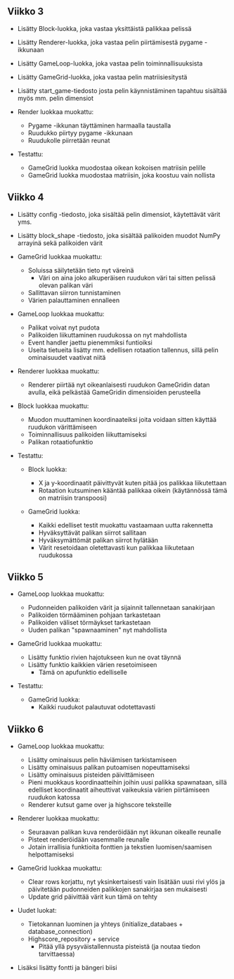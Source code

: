 ## Viikko 3

- Lisätty Block-luokka, joka vastaa yksittäistä palikkaa pelissä
- Lisätty Renderer-luokka, joka vastaa pelin piirtämisestä pygame -ikkunaan
- Lisätty GameLoop-luokka, joka vastaa pelin toiminnallisuuksista
- Lisätty GameGrid-luokka, joka vastaa pelin matriisiesitystä
- Lisätty start_game-tiedosto josta pelin käynnistäminen tapahtuu sisältää myös mm. pelin dimensiot

- Render luokkaa muokattu:

  - Pygame -ikkunan täyttäminen harmaalla taustalla
  - Ruudukko piirtyy pygame -ikkunaan
  - Ruudukolle piirretään reunat

- Testattu:

  - GameGrid luokka muodostaa oikean kokoisen matriisin pelille
  - GameGrid luokka muodostaa matriisin, joka koostuu vain nollista

## Viikko 4

- Lisätty config -tiedosto, joka sisältää pelin dimensiot, käytettävät värit yms.
- Lisätty block_shape -tiedosto, joka sisältää palikoiden muodot NumPy arrayinä sekä palikoiden värit

- GameGrid luokkaa muokattu:

  - Soluissa säilytetään tieto nyt väreinä
    - Väri on aina joko alkuperäisen ruudukon väri tai sitten pelissä olevan palikan väri
  - Sallittavan siirron tunnistaminen
  - Värien palauttaminen ennalleen

- GameLoop luokkaa muokattu:

  - Palikat voivat nyt pudota
  - Palikoiden liikuttaminen ruudukossa on nyt mahdollista
  - Event handler jaettu pienemmiksi funtioiksi
  - Useita tietueita lisätty mm. edellisen rotaation tallennus, sillä pelin ominaisuudet vaativat niitä

- Renderer luokkaa muokattu:

  - Renderer piirtää nyt oikeanlaisesti ruudukon GameGridin datan avulla, eikä pelkästää GameGridin dimensioiden perusteella

- Block luokkaa muokattu:

  - Muodon muuttaminen koordinaateiksi joita voidaan sitten käyttää ruudukon värittämiseen
  - Toiminnallisuus palikoiden liikuttamiseksi
  - Palikan rotaatiofunktio

- Testattu:

  - Block luokka:

    - X ja y-koordinaatit päivittyvät kuten pitää jos palikkaa liikutettaan
    - Rotaation kutsuminen kääntää palikkaa oikein (käytännössä tämä on matriisin transpoosi)

  - GameGrid luokka:
    - Kaikki edelliset testit muokattu vastaamaan uutta rakennetta
    - Hyväksyttävät palikan siirrot sallitaan
    - Hyväksymättömät palikan siirrot hylätään
    - Värit resetoidaan oletettavasti kun palikkaa liikutetaan ruudukossa

## Viikko 5

- GameLoop luokkaa muokattu:

  - Pudonneiden palikoiden värit ja sijainnit tallennetaan sanakirjaan
  - Palikoiden törmääminen pohjaan tarkastetaan
  - Palikoiden väliset törmäykset tarkastetaan
  - Uuden palikan "spawnaaminen" nyt mahdollista

- GameGrid luokkaa muokattu:

  - Lisätty funktio rivien hajotukseen kun ne ovat täynnä
  - Lisätty funktio kaikkien värien resetoimiseen
    - Tämä on apufunktio edelliselle

- Testattu:

  - GameGrid luokka:
    - Kaikki ruudukot palautuvat odotettavasti

## Viikko 6

- GameLoop luokkaa muokattu:

  - Lisätty ominaisuus pelin häviämisen tarkistamiseen
  - Lisätty ominaisuus palikan putoamisen nopeuttamiseksi
  - Lisätty ominaisuus pisteiden päivittämiseen
  - Pieni muokkaus koordinaatteihin joihin uusi palikka spawnataan, sillä edelliset koordinaatit aiheuttivat vaikeuksia värien piirtämiseen ruudukon katossa
  - Renderer kutsut game over ja highscore teksteille

- Renderer luokkaa muokattu:

  - Seuraavan palikan kuva renderöidään nyt ikkunan oikealle reunalle
  - Pisteet renderöidään vasemmalle reunalle
  - Jotain irrallisia funktioita fonttien ja tekstien luomisen/saamisen helpottamiseksi

- GameGrid luokkaa muokattu:

  - Clear rows korjattu, nyt yksinkertaisesti vain lisätään uusi rivi ylös ja päivitetään pudonneiden palikkojen sanakirjaa sen mukaisesti
  - Update grid päivittää värit kun tämä on tehty

- Uudet luokat:

  - Tietokannan luominen ja yhteys (initialize_databaes + database_connection)
  - Highscore_repository + service
    - Pitää yllä pysyväistallennusta pisteistä (ja noutaa tiedon tarvittaessa)

- Lisäksi lisätty fontti ja bängeri biisi

